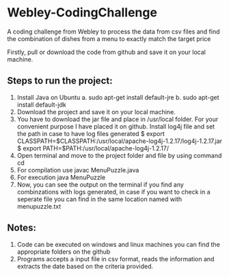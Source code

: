 # Webley-CodingChallenge
A coding challenge from Webley to process the data from csv files and find the combination of dishes from a menu to exactly match the target price

Firstly, pull or download the code from github and save it on your local machine.

Steps to run the project:
-------------------------
1. Install Java on Ubuntu
	a. sudo apt-get install default-jre
	b. sudo apt-get install default-jdk
2. Download the project and save it on your local machine.
3. You have to download the jar file and place in /usr/local folder. For your convenient purpose I have placed it on github. Install log4j file and set the path in case to have log files generated
	$ export CLASSPATH=$CLASSPATH:/usr/local/apache-log4j-1.2.17/log4j-1.2.17.jar
	$ export PATH=$PATH:/usr/local/apache-log4j-1.2.17/
4. Open terminal and move to the project folder and file by using command
	cd <file-path>
5. For compilation use javac MenuPuzzle.java
6. For execution java MenuPuzzle
7. Now, you can see the output on the terminal if you find any combinzations with logs generated, in case 	if you want to check in a seperate file you can find in the same location named with menupuzzle.txt


Notes:
------
1. Code can be executed on windows and linux machines you can find the appropriate folders on the github
2. Programs accepts a input file in csv format, reads the information and extracts the date based on the criteria provided.
